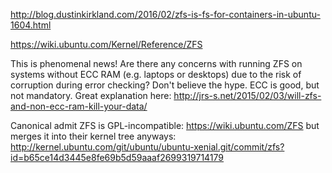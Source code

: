 http://blog.dustinkirkland.com/2016/02/zfs-is-fs-for-containers-in-ubuntu-1604.html

https://wiki.ubuntu.com/Kernel/Reference/ZFS


This is phenomenal news! Are there any concerns with running ZFS on systems without ECC RAM (e.g. laptops or desktops) due to the risk of corruption during error checking?
Don't believe the hype. ECC is good, but not mandatory. Great explanation here: http://jrs-s.net/2015/02/03/will-zfs-and-non-ecc-ram-kill-your-data/

 
Canonical admit ZFS is GPL-incompatible: https://wiki.ubuntu.com/ZFS but merges it into their kernel tree anyways: http://kernel.ubuntu.com/git/ubuntu/ubuntu-xenial.git/commit/zfs?id=b65ce14d3445e8fe69b5d59aaaf2699319714179
